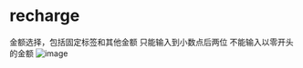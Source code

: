 # recharge
金额选择，包括固定标签和其他金额
只能输入到小数点后两位
不能输入以零开头的金额
![image](https://github.com/lhmmouse/recharge/blob/master/recharge.gif)
